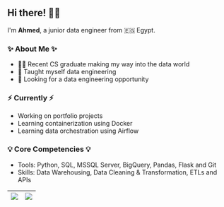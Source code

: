 ## Hi there! 🙋‍♂️

I'm __Ahmed__, a junior data engineer from 🇪🇬 Egypt.

### ✨ About Me ✨
- 👨‍💻  Recent CS graduate making my way into the data world
- 📝 Taught myself data engineering 
- 👀 Looking for a data engineering opportunity

### ⚡️ Currently ⚡️
- Working on portfolio projects 
- Learning containerization using Docker
- Learning data orchestration using Airflow

### 💡 Core Competencies 💡
- Tools: Python, SQL, MSSQL Server, BigQuery, Pandas, Flask and Git
- Skills:  Data Warehousing, Data Cleaning & Transformation, ETLs and APIs 

| <img align="center" src="https://github-readme-stats.vercel.app/api?username=sharkawy98&show_icons=true&include_all_commits=true&theme=buefy&hide_border=true"/> |<img align="center" src="https://github-readme-stats.vercel.app/api/top-langs/?username=sharkawy98&layout=compact&theme=buefy&hide_border=true"/> |
| ------------- | ------------- |
